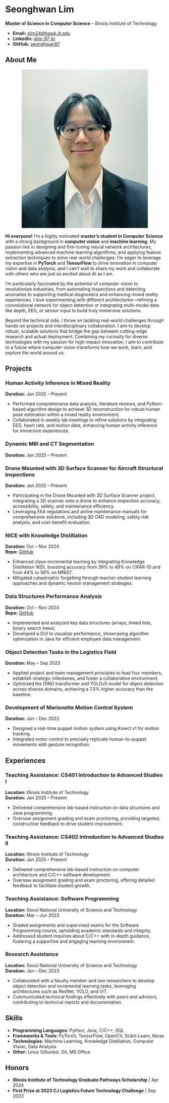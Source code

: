 # Seonghwan Lim

**Master of Science in Computer Science** – Illinois Institute of Technology  
- **Email:** [slim24@hawk.iit.edu](mailto:slim24@hawk.iit.edu)  
- **LinkedIn:** [slim-97-kr](https://www.linkedin.com/in/slim-97-kr)  
- **GitHub:** [seonghwan97](https://github.com/seonghwan97)

## About Me

<div style="text-align: center;">
  <img src="headshot.png" alt="Headshot" style="width: 400px;">
</div>

**Hi everyone!** I’m a highly motivated **master’s student in Computer Science** with a strong background in **computer vision** and **machine learning**. My passion lies in designing and fine-tuning neural network architectures, implementing advanced machine learning algorithms, and applying feature extraction techniques to solve real-world challenges. I’m eager to leverage my expertise in **PyTorch** and **TensorFlow** to drive innovation in computer vision and data analysis, and I can’t wait to share my work and collaborate with others who are just as excited about AI as I am.

I’m particularly fascinated by the potential of computer vision to revolutionize industries, from automating inspections and detecting anomalies to supporting medical diagnostics and enhancing mixed reality experiences. I love experimenting with different architectures—refining a convolutional network for object detection or integrating multi-modal data like depth, EEG, or sensor input to build truly immersive solutions.

Beyond the technical side, I thrive on tackling real-world challenges through hands-on projects and interdisciplinary collaboration. I aim to develop robust, scalable solutions that bridge the gap between cutting-edge research and actual deployment. Combining my curiosity for diverse technologies with my passion for high-impact innovation, I aim to contribute to a future where computer vision transforms how we work, learn, and explore the world around us.

## Projects

### Human Activity Inference in Mixed Reality
**Duration:** Jan 2025 – Present  
- Performed comprehensive data analysis, literature reviews, and Python-based algorithm design to achieve 3D reconstruction for robust human pose estimation within a mixed reality environment.  
- Collaborated in weekly lab meetings to refine solutions by integrating EEG, heart rate, and motion data, enhancing human activity inference for immersive experiences.

### Dynamic MRI and CT Segmentation
**Duration:** Jan 2025 – Present

### Drone Mounted with 3D Surface Scanner for Aircraft Structural Inspections
**Duration:** Jan 2025 – Present  
- Participating in the Drone Mounted with 3D Surface Scanner project, integrating a 3D scanner onto a drone to enhance inspection accuracy, accessibility, safety, and maintenance efficiency.  
- Leveraging FAA regulations and airline maintenance manuals for comprehensive solutions, including 3D CAD modeling, safety risk analysis, and cost-benefit evaluation.

### NICE with Knowledge Distillation
**Duration:** Oct – Nov 2024  
**Repo:** [GitHub](https://github.com/seonghwan97/NICE-with-KD.git)  
- Enhanced class-incremental learning by integrating Knowledge Distillation (KD), boosting accuracy from 39% to 49% on CIFAR-10 and from 44% to 59% on MNIST.  
- Mitigated catastrophic forgetting through teacher-student learning approaches and dynamic neuron management strategies.

### Data Structures Performance Analysis
**Duration:** Oct – Nov 2024  
**Repo:** [GitHub](https://github.com/seonghwan97/Data-Structure-Performance-Analysis.git)  
- Implemented and analyzed key data structures (arrays, linked lists, binary search trees).  
- Developed a GUI to visualize performance, showcasing algorithm optimization in Java for efficient employee data management.

### Object Detection Tasks in the Logistics Field
**Duration:** May – Sep 2023  
- Applied project and team management principles to lead four members, establish strategic milestones, and foster a collaborative environment.  
- Optimized the DINO transformer and YOLOv5 model for object detection across diverse domains, achieving a 7.5% higher accuracy than the baseline.

### Development of Marionette Motion Control System
**Duration:** Jan – Dec 2022  
- Designed a real-time puppet motion system using Kinect v1 for motion tracking.  
- Integrated motor control to precisely replicate human-to-puppet movements with gesture recognition.

## Experiences

### Teaching Assistance: CS401 Introduction to Advanced Studies I
**Location:** Illinois Institute of Technology  
**Duration:** Jan 2025 – Present  
- Delivered comprehensive lab-based instruction on data structures and Java programming.  
- Oversaw assignment grading and exam proctoring, providing targeted, constructive feedback to drive student improvement.

### Teaching Assistance: CS402 Introduction to Advanced Studies II
**Location:** Illinois Institute of Technology  
**Duration:** Jan 2025 – Present  
- Delivered comprehensive lab-based instruction on computer architecture and C/C++ software development.  
- Oversaw assignment grading and exam proctoring, offering detailed feedback to facilitate student growth.

### Teaching Assistance: Software Programming
**Location:** Seoul National University of Science and Technology  
**Duration:** Mar – Jun 2023  
- Graded assignments and supervised exams for the Software Programming course, upholding academic standards and integrity.  
- Addressed student inquiries about C/C++ with in-depth guidance, fostering a supportive and engaging learning environment.

### Research Assistance
**Location:** Seoul National University of Science and Technology  
**Duration:** Jan – Dec 2023  
- Collaborated with a faculty member and two researchers to develop object detection and incremental learning tasks, leveraging architectures such as ResNet, YOLO, and ViT.  
- Communicated technical findings effectively with peers and advisors, contributing to technical reports and documentation.

## Skills
- **Programming Languages:** Python, Java, C/C++, SQL  
- **Frameworks & Tools:** PyTorch, TensorFlow, OpenCV, Scikit-Learn, Keras  
- **Technologies:** Machine Learning, Knowledge Distillation, Computer Vision, Data Analysis  
- **Other:** Linux (Ubuntu), Git, MS Office

## Honors
- **Illinois Institute of Technology Graduate Pathways Scholarship** | Apr 2024  
- **First Prize at 2023 CJ Logistics Future Technology Challenge** | Sep 2023  
